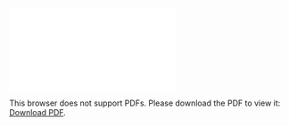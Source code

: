 <object data="christ-in-song/CIS1908pdfs/416.pdf" type="application/pdf" width="100%" height="1024px">
    <embed src="christ-in-song/CIS1908pdfs/416.pdf">
        <p>This browser does not support PDFs. Please download the PDF to view it: <a href="christ-in-song/CIS1908pdfs/416.pdf">Download PDF</a>.</p>
    </embed>
</object>
